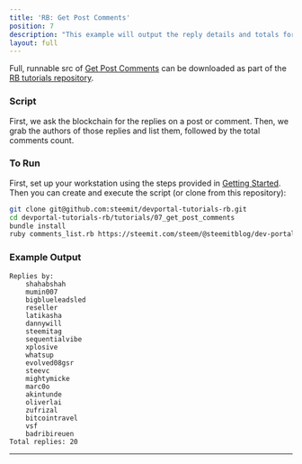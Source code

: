 ```yaml
---
title: 'RB: Get Post Comments'
position: 7
description: "This example will output the reply details and totals for the post/comment passed as an argument to the script."
layout: full
---              
```

<span class="fa-pull-left top-of-tutorial-repo-link"><span class="first-word">Full</span>, runnable src of [Get Post Comments](https://github.com/steemit/devportal-tutorials-rb/tree/master/tutorials/07_get_post_comments) can be downloaded as part of the [RB tutorials repository](https://github.com/steemit/devportal-tutorials-rb).</span>
<br>



### Script

First, we ask the blockchain for the replies on a post or comment.  Then, we grab the authors of those replies and list them, followed by the total comments count.

### To Run

First, set up your workstation using the steps provided in [Getting Started](https://developers.steem.io/tutorials-ruby/getting_started).  Then you can create and execute the script (or clone from this repository):

```bash
git clone git@github.com:steemit/devportal-tutorials-rb.git
cd devportal-tutorials-rb/tutorials/07_get_post_comments
bundle install
ruby comments_list.rb https://steemit.com/steem/@steemitblog/dev-portal-update-new-steem-developer-resources
```

### Example Output

```
Replies by:
	shahabshah
	mumin007
	bigblueleadsled
	reseller
	latikasha
	dannywill
	steemitag
	sequentialvibe
	xplosive
	whatsup
	evolved08gsr
	steevc
	mightymicke
	marc0o
	akintunde
	oliverlai
	zufrizal
	bitcointravel
	vsf
	badribireuen
Total replies: 20
```


---

